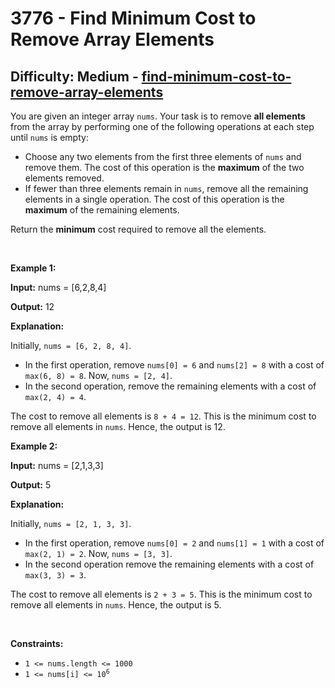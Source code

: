 <h1>3776 - Find Minimum Cost to Remove Array Elements</h1><h2>Difficulty: Medium - <a href="https://leetcode.com/problems/find-minimum-cost-to-remove-array-elements/">find-minimum-cost-to-remove-array-elements</a></h2><p>You are given an integer array <code>nums</code>. Your task is to remove <strong>all elements</strong> from the array by performing one of the following operations at each step until <code>nums</code> is empty:</p>

<ul>
	<li>Choose any two elements from the first three elements of <code>nums</code> and remove them. The cost of this operation is the <strong>maximum</strong> of the two elements removed.</li>
	<li>If fewer than three elements remain in <code>nums</code>, remove all the remaining elements in a single operation. The cost of this operation is the <strong>maximum</strong> of the remaining elements.</li>
</ul>

<p>Return the <strong>minimum</strong> cost required to remove all the elements.</p>

<p>&nbsp;</p>
<p><strong class="example">Example 1:</strong></p>

<div class="example-block">
<p><strong>Input:</strong> <span class="example-io">nums = [6,2,8,4]</span></p>

<p><strong>Output:</strong> <span class="example-io">12</span></p>

<p><strong>Explanation:</strong></p>

<p>Initially, <code>nums = [6, 2, 8, 4]</code>.</p>

<ul>
	<li>In the first operation, remove <code>nums[0] = 6</code> and <code>nums[2] = 8</code> with a cost of <code>max(6, 8) = 8</code>. Now, <code>nums = [2, 4]</code>.</li>
	<li>In the second operation, remove the remaining elements with a cost of <code>max(2, 4) = 4</code>.</li>
</ul>

<p>The cost to remove all elements is <code>8 + 4 = 12</code>. This is the minimum cost to remove all elements in <code>nums</code>. Hence, the output is 12.</p>
</div>

<p><strong class="example">Example 2:</strong></p>

<div class="example-block">
<p><strong>Input:</strong> <span class="example-io">nums = [2,1,3,3]</span></p>

<p><strong>Output:</strong> <span class="example-io">5</span></p>

<p><strong>Explanation:</strong></p>

<p>Initially, <code>nums = [2, 1, 3, 3]</code>.</p>

<ul>
	<li>In the first operation, remove <code>nums[0] = 2</code> and <code>nums[1] = 1</code> with a cost of <code>max(2, 1) = 2</code>. Now, <code>nums = [3, 3]</code>.</li>
	<li>In the second operation remove the remaining elements with a cost of <code>max(3, 3) = 3</code>.</li>
</ul>

<p>The cost to remove all elements is <code>2 + 3 = 5</code>. This is the minimum cost to remove all elements in <code>nums</code>. Hence, the output is 5.</p>
</div>

<p>&nbsp;</p>
<p><strong>Constraints:</strong></p>

<ul>
	<li><code>1 &lt;= nums.length &lt;= 1000</code></li>
	<li><code>1 &lt;= nums[i] &lt;= 10<sup>6</sup></code></li>
</ul>
